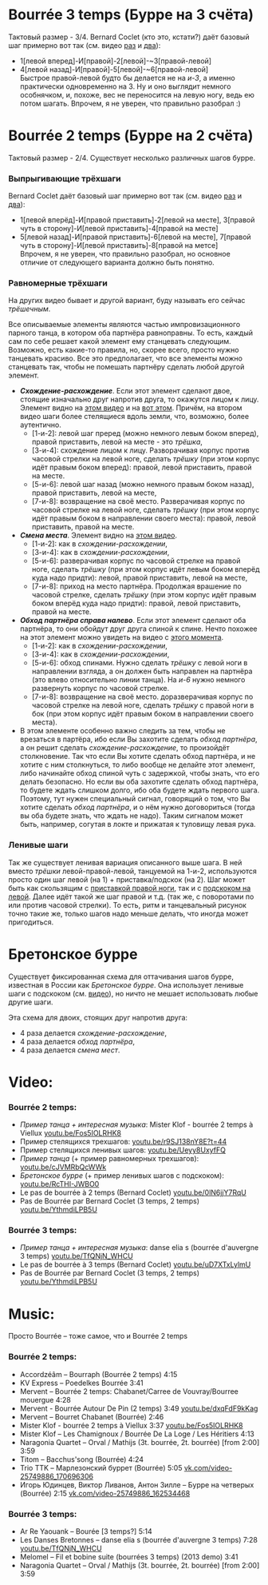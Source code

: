 Bourrée 3 temps (Бурре на 3 счёта)
==================================
Тактовый размер - 3/4. Bernard Coclet (кто это, кстати?) даёт базовый шаг примерно вот так (см. видео [раз](https://www.youtube.com/watch?v=uD7XTxLylmU) и [два](https://www.youtube.com/watch?v=YthmdiLPB5U)):

- 1[левой вперед]-И[правой]-2[левой]-~3[правой-левой]
- 4[левой назад]-И[правой]-5[левой]-~6[правой-левой]  
  Быстрое правой-левой будто бы делается не на _и-3_, а именно практически одновременно на 3. Ну и оно выглядит немного особнячком, и, похоже, вес не переносится на левую ногу, ведь ею потом шагать. Впрочем, я не уверен, что правильно разобрал :)

Bourrée 2 temps (Бурре на 2 счёта)
==================================
Тактовый размер - 2/4. Существует несколько различных шагов бурре. 
### Выпрыгивающие трёхшаги
Bernard Coclet даёт базовый шаг примерно вот так (см. видео [раз](https://www.youtube.com/watch?v=0lN6jjY7RqU) и [два](https://www.youtube.com/watch?v=YthmdiLPB5U)):

- 1[левой вперёд]-И[правой приставить]-2[левой на месте], 3[правой чуть в сторону]-И[левой приставить]-4[правой на месте]
- 5[левой назад]-И[правой приставить]-6[левой на месте], 7[правой чуть в сторону]-И[левой приставить]-8[правой на метсе]  
  Впрочем, я не уверен, что правильно разобрал, но основное отличие от следующего варианта должно быть понятно.

### Равномерные трёхшаги
На других видео бывает и другой вариант, буду называть его сейчас _трёшечным_.

Все описываемые элементы являются частью импровизационного парного танца, в котором оба партнёра равноправны. То есть, каждый сам по себе решает какой элемент ему станцевать следующим. Возможно, есть какие-то правила, но, скорее всего, просто нужно танцевать красиво. Все это предполагает, что все элементы можно станцевать так, чтобы не помешать партнёру сделать любой другой элемент.

- ___Схождение-расхождение___. Если этот элемент сделают двое, стоящие изначально друг напротив друга, то окажутся лицом к лицу. Элемент видно на [этом видео](https://www.youtube.com/watch?v=cJVMRbQcWWk) и на [вот этом](https://youtu.be/r9SJ138nY8E?t=44). Причём, на втором видео шаги более стелящиеся вдоль земли, что, возможно, более аутентично.
  - [1-и-2]: левой шаг преред (можно немного левым боком вперед), правой приставить, левой на месте - это _трёшка_,
  - [3-и-4]: схождение лицом к лицу. Разворачивая корпус против часовой стрелки на левой ноге, сделать _трёшку_ (при этом корпус идёт правым боком вперед): правой, левой приставить, правой на месте.
  - [5-и-6]: левой шаг назад (можно немного правым боком назад), правой приставить, левой на месте,
  - [7-и-8]: возвращение на своё место. Разверачивая корпус по часовой стрелке на левой ноге, сделать _трёшку_ (при этом корпус идёт правым боком в направлении своего места): правой, левой приставить, правой на месте.
- ___Смена места___. Элемент видно на [этом видео](https://www.youtube.com/watch?v=cJVMRbQcWWk).
  - [1-и-2]: как в _схождении-расхождении_,
  - [3-и-4]: как в _схождении-расхождении_,
  - [5-и-6]: разверачивая корпус по часовой стрелке на правой ноге, сделать _трёшку_ (при этом корпус идёт левым боком вперёд куда надо придти): левой, правой приставить, левой на месте,
  - [7-и-8]: приход на место партнёра. Продолжая врашение по часовой стрелке, сделать _трёшку_ (при этом корпус идёт правым боком вперёд куда надо придти): правой, левой приставить, правой на месте.
- ___Обход партнёра справа налево___. Если этот элемент сделают оба партнёра, то они обойдут друг друга спиной к спине. Нечто похожее на этот элемент можно увидеть на видео с [этого момента](https://youtu.be/Fos5IOLRHK8?t=32).
  - [1-и-2]: как в _схождении-расхождении_,
  - [3-и-4]: как в _схождении-расхождении_,
  - [5-и-6]: обход спинами. Нужно сделать _трёшку_ с левой ноги в направлении взгляда, а он должен быть направлен на партнёра (это влево относительно линии танца). На _и-6_ нужно немного развернуть корпус по часовой стрелке. 
  - [7-и-8]: возвращение на своё место. доразверачивая корпус по часовой стрелке на левой ноге, сделать _трёшку_ с правой ноги в бок (при этом корпус идёт правым боком в направлении своего места).
- В этом элементе особенно важно следить за тем, чтобы не врезаться в партёра, ибо если Вы захотите сделать _обход партнёра_, а он решит сделать _схождение-расхождение_, то произойдёт столкновение. Так что если Вы хотите сделать обход партнёра, и не хотите с ним столкнуться, то либо вообще не делайте этот элемент, либо начинайте обход спиной чуть с задержкой, чтобы знать, что его делать безопасно. Но если вы оба захотите сделать обход партнёра, то будете ждать слишком долго, ибо оба будете ждать первого шага. Поэтому, тут нужен специальный сигнал, говорящий о том, что Вы хотите сделать _обход партнёра_, и о нём нужно договориться (тогда вы оба будете знать, что ждать не надо). Таким сигналом может быть, например, согутая в локте и прижатая к туловищу левая рука.

### Ленивые шаги
Так же существует ленивая вариация описанного выше шага. В ней вместо _трёшки_ левой-правой-левой, танцуемой на 1-и-2, используются просто один шаг левой (на 1) + приставка/подскок (на 2). Шаг может быть как скользящим с [приставкой правой ноги](https://www.youtube.com/watch?v=Ueyy8UxyfFQ), так и с [подскоком на левой](https://www.youtube.com/watch?v=RcTHI-JWBO0). Далее идёт такой же шаг правой и т.д. (так же, с поворотами по или против часовой стрелки). То есть, ритм и танцевальный рисунок точно такие же, только шагов надо меньше делать, что иногда может пригодиться.

# Бретонское бурре
Существует фиксированная схема для оттачивания шагов бурре, известная в России как _Бретонское бурре_. Она использует ленивые шаги с подскоком (см. [видео](https://www.youtube.com/watch?v=RcTHI-JWBO0)), но ничто не мешает использовать любые другие шаги.

Эта схема для двоих, стоящих друг напротив друга:

- 4 раза делается _схождение-расхождение_,
- 4 раза делается _обход партнёра_,
- 4 раза делается _смена мест_.

Video:
======
### Bourrée 2 temps:
- _Пример танца + интересная музыка_: Mister Klof - bourrée 2 temps à Viellux [youtu.be/Fos5IOLRHK8](https://www.youtube.com/watch?v=Fos5IOLRHK8)
- Пример стелящихся трехшагов: [youtu.be/r9SJ138nY8E?t=44](https://youtu.be/r9SJ138nY8E?t=44)
- Пример стелящихся ленивых шагов: [youtu.be/Ueyy8UxyfFQ](https://www.youtube.com/watch?v=Ueyy8UxyfFQ)
- _Пример танца_ (+ пример равномерных трехшагов): [youtu.be/cJVMRbQcWWk](https://www.youtube.com/watch?v=cJVMRbQcWWk)
- _Бретонское бурре_ (+ пример ленивых шагов с подскоком): [youtu.be/RcTHI-JWBO0](https://www.youtube.com/watch?v=RcTHI-JWBO0)
- Le pas de bourrée à 2 temps (Bernard Coclet) [youtu.be/0lN6jjY7RqU](https://www.youtube.com/watch?v=0lN6jjY7RqU)
- Pas de Bourrée par Bernard Coclet (3 temps, 2 temps) [youtu.be/YthmdiLPB5U](https://www.youtube.com/watch?v=YthmdiLPB5U)

### Bourrée 3 temps:
- _Пример танца + интересная музыка_: danse elia s (bourrée d'auvergne 3 temps) [youtu.be/TfQNjN_WHCU](https://www.youtube.com/watch?v=TfQNjN_WHCU)
- Le pas de bourrée à 3 temps (Bernard Coclet) [youtu.be/uD7XTxLylmU](https://www.youtube.com/watch?v=uD7XTxLylmU)
- Pas de Bourrée par Bernard Coclet (3 temps, 2 temps) [youtu.be/YthmdiLPB5U](https://www.youtube.com/watch?v=YthmdiLPB5U)

Music:
======
Просто Bourrée – тоже самое, что и Bourrée 2 temps

### Bourrée 2 temps:
- Accordzéâm – Bourraph (Bourrée 2 temps) 4:15
- KV Express – Poedelkes Bourrée 3:41
- Mervent – Bourrée 2 temps: Chabanet/Carree de Vouvray/Bourree mouergue 4:28
- Mervent - Bourrée Autour De Pin (2 temps) 3:49 [youtu.be/dxqFdF9kKag](https://www.youtube.com/watch?v=dxqFdF9kKag)
- Mervent – Bourret Chabanet (Bourrée) 2:46
- Mister Klof - bourrée 2 temps à Viellux 3:37 [youtu.be/Fos5IOLRHK8](https://www.youtube.com/watch?v=Fos5IOLRHK8)
- Mister Klof – Les Chamignoux / Bourrée De La Loge / Les Héritiers 4:13
- Naragonia Quartet – Orval / Mathijs (3t. bourrée, 2t. bourrée) [from 2:00] 3:59
- Titom – Bacchus'song (Bourrée) 4:24
- Trio TTK – Марлезонский буррет (Bourrée) 5:05 [vk.com/video-25749886_170696306](https://vk.com/video-25749886_170696306)
- Игорь Юдинцев, Виктор Ливанов, Антон Зилле – Бурре на четверых (Bourrée) 2:15 [vk.com/video-25749886_162534468](http://vk.com/video-25749886_162534468)

### Bourrée 3 temps:
- Ar Re Yaouank – Bourée [3 temps?] 5:14
- Les Danses Bretonnes – danse elia s (bourrée d'auvergne 3 temps) 7:28 [youtu.be/TfQNjN_WHCU](https://www.youtube.com/watch?v=TfQNjN_WHCU)
- Melomel – Fil et bobine suite (bourrées 3 temps) (2013 demo) 3:41
- Naragonia Quartet – Orval / Mathijs (3t. bourrée, 2t. bourrée) [from 2:00] 3:59

